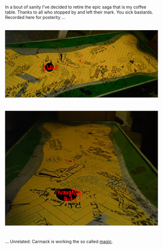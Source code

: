 In a bout of sanity I've decided to retire the epic saga that is my coffee table. Thanks to all who stopped by and left their mark. You sick bastards. Recorded here for posterity ...<br /><br /><br /><a href="/content/images/2007/06/coffee_table_five.png"><img style="margin: 0px auto 10px; display: block; text-align: center; cursor: pointer;" src="/content/images/2007/06/coffee_table_five.png" alt="" id="BLOGGER_PHOTO_ID_5071899042116548018" border="0" /></a><br /><br /><a href="/content/images/2007/06/coffee_table_two.png"><img style="margin: 0px auto 10px; display: block; text-align: center; cursor: pointer;" src="/content/images/2007/06/coffee_table_two.png" alt="" id="BLOGGER_PHOTO_ID_5071897787986097554" border="0" /></a><br /><br />... Unrelated: Carmack is working the so called <a href="http://www.gamesindustry.biz/content_page.php?aid=25446">magic</a>.